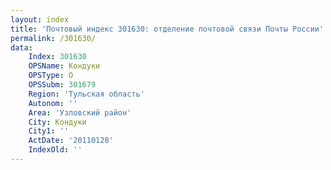 ```yaml
---
layout: index
title: 'Почтовый индекс 301630: отделение почтовой связи Почты России'
permalink: /301630/
data:
    Index: 301630
    OPSName: Кондуки
    OPSType: О
    OPSSubm: 301679
    Region: 'Тульская область'
    Autonom: ''
    Area: 'Узловский район'
    City: Кондуки
    City1: ''
    ActDate: '20110128'
    IndexOld: ''
---
```

